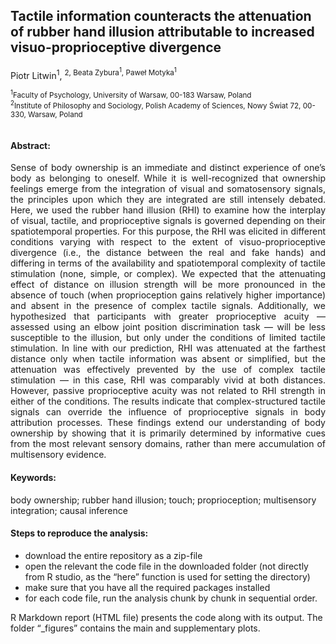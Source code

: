 ## Tactile information counteracts the attenuation of rubber hand illusion attributable to increased visuo-proprioceptive divergence

Piotr Litwin<sup>1</sup>, <sup>2</sup><sup>, Beata Zybura<sup>1</sup>, Paweł Motyka<sup>1</sup>
<br/>
<br/>
<sup>1</sup>Faculty of Psychology, University of Warsaw, 00-183 Warsaw, Poland <br/>
<sup>2</sup>Institute of Philosophy and Sociology, Polish Academy of Sciences, Nowy Świat 72, 00-330, Warsaw, Poland<br/>
<br/>

#### Abstract:
<p align=" justify"> Sense of body ownership is an immediate and distinct experience of one’s body as belonging to oneself. While it is well-recognized that ownership feelings emerge from the integration of visual and somatosensory signals, the principles upon which they are integrated are still intensely debated. Here, we used the rubber hand illusion (RHI) to examine how the interplay of visual, tactile, and proprioceptive signals is governed depending on their spatiotemporal properties. For this purpose, the RHI was elicited in different conditions varying with respect to the extent of visuo-proprioceptive divergence (i.e., the distance between the real and fake hands) and differing in terms of the availability and spatiotemporal complexity of tactile stimulation (none, simple, or complex). We expected that the attenuating effect of distance on illusion strength will be more pronounced in the absence of touch (when proprioception gains relatively higher importance) and absent in the presence of complex tactile signals. Additionally, we hypothesized that participants with greater proprioceptive acuity — assessed using an elbow joint position discrimination task — will be less susceptible to the illusion, but only under the conditions of limited tactile stimulation. In line with our prediction, RHI was attenuated at the farthest distance only when tactile information was absent or simplified, but the attenuation was effectively prevented by the use of complex tactile stimulation — in this case, RHI was comparably vivid at both distances. However, passive proprioceptive acuity was not related to RHI strength in either of the conditions. The results indicate that complex-structured tactile signals can override the influence of proprioceptive signals in body attribution processes. These findings extend our understanding of body ownership by showing that it is primarily determined by informative cues from the most relevant sensory domains, rather than mere accumulation of multisensory evidence. </p>

#### Keywords: 
body ownership; rubber hand illusion; touch; proprioception; multisensory
integration; causal inference

#### Steps to reproduce the analysis:
- download the entire repository as a zip-file 
- open the relevant the code file in the downloaded folder (not directly from R studio, as the “here” function is used for setting the directory)
- make sure that you have all the required packages installed
- for each code file, run the analysis chunk by chunk in sequential order.

R Markdown report (HTML file) presents the code along with its output.
The folder “_figures” contains the main and supplementary plots.




